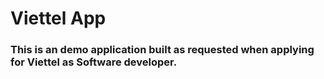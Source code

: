 # Viettel App
### This is an demo application built as requested when applying for Viettel as Software developer.
